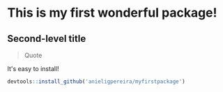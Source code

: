# This is my first wonderful package!

## Second-level title

> Quote

It's easy to install!

```r
devtools::install_github('anieligpereira/myfirstpackage')
```
